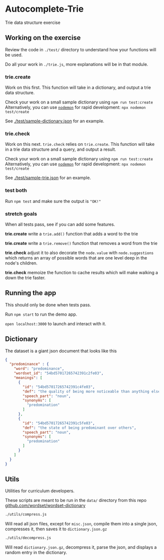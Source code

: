 # Autocomplete-Trie

Trie data structure exercise


## Working on the exercise

Review the code in `./test/` directory to understand how your functions will be used.

Do all your work in `./trie.js`, more explanations will be in that module.

### trie.create

Work on this first. This function will take in a dictionary, and output a trie data structure.

Check your work on a small sample dictionary using `npm run test:create`
Alternatively, you can use [`nodemon`](https://www.npmjs.com/package/nodemon) for rapid development: `npx nodemon test/create`

See [./test/sample-dictionary.json](./test/sample-dictionary.json) for an example.


### trie.check

Work on this next. `trie.check` relies on `trie.create`. This function will take in a trie data structure and a query, and output a result.

Check your work on a small sample dictionary using `npm run test:create`
Alternatively, you can use [`nodemon`](https://www.npmjs.com/package/nodemon) for rapid development: `npx nodemon test/create`


See [./test/sample-trie.json](./test/sample-trie.json) for an example.

### test both

Run `npm test` and make sure the output is `"OK!"`

### stretch goals

When all tests pass, see if you can add some features.

**trie.create** write a `trie.add()` function that adds a word to the trie

**trie.create** write a `trie.remove()` function that removes a word from the trie

**trie.check** adjust it to also decorate the `node.value` with `node.suggestions` which returns an array of possible words that are one level deep in the node's children.

**trie.check** memoize the function to cache results which will make walking a down the trie faster.

## Running the app

This should only be done when tests pass.

Run `npm start` to run the demo app.

`open localhost:3000` to launch and interact with it.

## Dictionary

The dataset is a giant json document that looks like this
```json
{
  "predominance" : {
    "word": "predominance",
    "wordset_id": "54bd57017265742391c2fe03",
    "meanings": [
      {
        "id": "54bd57017265742391c4fe03",
        "def": "the quality of being more noticeable than anything else",
        "speech_part": "noun",
        "synonyms": [
          "predomination"
        ]
      },
      {
        "id": "54bd57017265742391c5fe03",
        "def": "the state of being predominant over others",
        "speech_part": "noun",
        "synonyms": [
          "predomination"
        ]
      }
    ]
  }
}
```
## Utils

Utilities for curriculum developers.

These scripts are meant to be run in the `data/` directory from this repo [github.com/wordset/wordset-dictionary](https://github.com/wordset/wordset-dictionary)

```sh
./utils/compress.js
```

Will read all json files, except for `misc.json`, compile them into a single json, compresses it, then saves it to `dictionary.json.gz`


```sh
./utils/decompress.js
```

Will read `dictionary.json.gz`, decompress it, parse the json, and displays a random entry in the dictionary.
